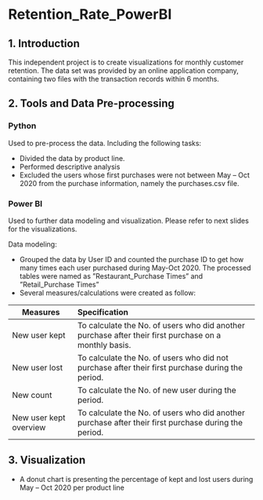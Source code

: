 # Retention_Rate_PowerBI
## 1.	Introduction
This independent project is to create visualizations for monthly customer retention. The data set was provided by an online application company, containing two files with the transaction records within 6 months.

## 2. Tools and Data Pre-processing
### Python 
Used to pre-process the data. Including the following tasks:
- Divided the data by product line. 
- Performed descriptive analysis
- Excluded the users whose first purchases were not between May – Oct 2020 from the purchase information, namely the purchases.csv file.

### Power BI
Used to further data modeling and visualization. Please refer to next slides for the
visualizations.

Data modeling: 
- Grouped the data by User ID and counted the purchase ID to get how many times each user purchased during May-Oct 2020. The processed tables were named as ”Restaurant_Purchase Times” and ”Retail_Purchase Times”
- Several measures/calculations were created as follow:

| Measures     | Specification                                                                                               
|---------------|:---------------------
| New user kept |To calculate the No. of users who did another purchase after their first purchase on a monthly basis.
| New user lost |To calculate the No. of users who did not purchase after their first purchase during the period.
| New count |To calculate the No. of new user during the period.
| New user kept overview |To calculate the No. of users who did another purchase after their first purchase during the period.


## 3. Visualization

- A donut chart is presenting the percentage of kept and lost users during May – Oct 2020 per product line
